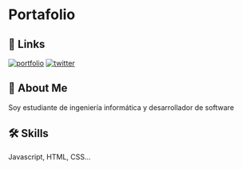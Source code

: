 
# Portafolio


## 🔗 Links
[![portfolio](https://img.shields.io/badge/my_portfolio-000?style=for-the-badge&logo=ko-fi&logoColor=white)](https://marceagonzn.github.io/portfolio/)
[![twitter](https://img.shields.io/badge/twitter-1DA1F2?style=for-the-badge&logo=twitter&logoColor=white)](https://x.com/Marcegonz19)


## 🚀 About Me
Soy estudiante de ingeniería informática y desarrollador de software


## 🛠 Skills
Javascript, HTML, CSS...


